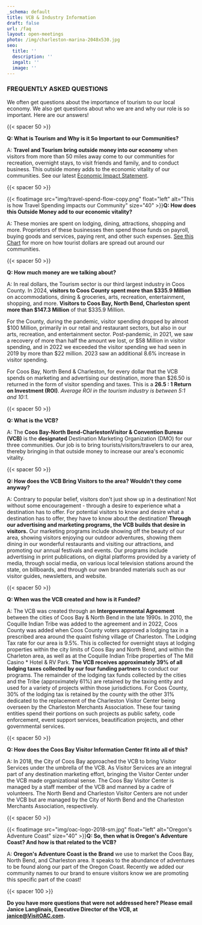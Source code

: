 ```yaml
---
_schema: default
title: VCB & Industry Information
draft: false
url: /faq
layout: open-meetings
photo: /img/charleston-marina-2048x530.jpg
seo:
  title: ''
  description: ''
  imgalt: ''
  image: ''
---
```

### FREQUENTLY ASKED QUESTIONS

We often get questions about the importance of tourism to our local economy. We also get questions about who we are and why our role is so important. Here are our answers!

{{< spacer 50 >}}

**Q: What is Tourism and Why is it So Important to our Communities?**

A: **Travel and Tourism bring outside money into our economy** when visitors from more than 50 miles away come to our communities for recreation, overnight stays, to visit friends and family, and to conduct business. This outside money adds to the economic vitality of our communities. See our latest <a href="/img/EcoImpact-2024-prelim.pdf" target="_blank" rel="noopener">Economic Impact Statement</a>.

{{< spacer 50 >}}

{{< floatimage src="img/travel-spend-flow-copy.png" float="left" alt="This is how Travel Spending impacts our Community" size="40" >}}**Q: How does this Outside Money add to our economic vitality?**

A: These monies are spent on lodging, dining, attractions, shopping and more. Proprietors of these businesses then spend those funds on payroll, buying goods and services, paying rent, and other such expenses. [See this Chart](/img/travel-spend-flow-copy.png) for more on how tourist dollars are spread out around our communities.

{{< spacer 50 >}}

**Q: How much money are we talking about?**

A: In real dollars, the Tourism sector is our third largest industry in Coos County. In 2024, **visitors to Coos County spent more than $335.9 Million** on accommodations, dining & groceries, arts, recreation, entertainment, shopping, and more. **Visitors to Coos Bay, North Bend, Charleston spent more than $147.3 Million** of that $335.9 Million.

For the County, during the pandemic, visitor spending dropped by almost $100 Million, primarily in our retail and restaurant sectors, but also in our arts, recreation, and entertainment sector. Post-pandemic, in 2021, we saw a recovery of more than half the amount we lost, or $58 Million in visitor spending, and in 2022 we exceeded the visitor spending we had seen in 2019 by more than $22 million. 2023 saw an additional 8.6% increase in visitor spending.

For Coos Bay, North Bend & Charleston, for every dollar that the VCB spends on marketing and advertising our destination, more than $26.50 is returned in the form of visitor spending and taxes. This is a **26\.5 : 1 Return on Investment (ROI)**. *Average ROI in the tourism industry is between 5:1 and 10:1.*

{{< spacer 50 >}}

**Q: What is the VCB?**

A: The **Coos Bay-North Bend-CharlestonVisitor & Convention Bureau (VCB)** is the **designated** Destination Marketing Organization (DMO) for our three communities. Our job is to bring tourists/visitors/travelers to our area, thereby bringing in that outside money to increase our area's economic vitality.

{{< spacer 50 >}}

**Q: How does the VCB Bring Visitors to the area? Wouldn't they come anyway?**

A: Contrary to popular belief, visitors don't just show up in a destination! Not without some encouragement - through a desire to experience what a destination has to offer. For potential visitors to know and desire what a destination has to offer, they have to know about the destination! **Through our advertising and marketing programs, the VCB builds that desire in visitors.** Our marketing programs include showing off the beauty of our area, showing visitors enjoying our outdoor adventures, showing them dining in our wonderful restaurants and visiting our attractions, and promoting our annual festivals and events. Our programs include advertising in print publications, on digital platforms provided by a variety of media, through social media, on various local television stations around the state, on billboards, and through our own branded materials such as our visitor guides, newsletters, and website.

{{< spacer 50 >}}

**Q: When was the VCB created and how is it Funded?**

A: The VCB was created through an **Intergovernmental Agreement** between the cities of Coos Bay & North Bend in the late 1990s. In 2010, the Coquille Indian Tribe was added to the agreement and in 2022, Coos County was added when Coos County voters approved a lodging tax in a prescribed area around the quaint fishing village of Charleston. The Lodging Tax rate for our area is 9.5%. This is collected for overnight stays at lodging properties within the city limits of Coos Bay and North Bend, and within the Charleton area, as well as at the Coquille Indian Tribe properties of The Mill Casino \* Hotel & RV Park. **The VCB receives approximately 39% of all lodging taxes collected by our four funding partners** to conduct our programs. The remainder of the lodging tax funds collected by the cities and the Tribe (approximately 61%) are retained by the taxing entity and used for a variety of projects within those jurisdictions. For Coos County, 30% of the lodging tax is retained by the county with the other 31% dedicated to the replacement of the Charleston Visitor Center being overseen by the Charleston Merchants Association. These four taxing entities spend their portions on such projects as public safety, code enforcement, event support services, beautification projects, and other governmental services.

{{< spacer 50 >}}

**Q: How does the Coos Bay Visitor Information Center fit into all of this?**

A: In 2018, the City of Coos Bay approached the VCB to bring Visitor Services under the umbrella of the VCB. As Visitor Services are an integral part of any destination marketing effort, bringing the Visitor Center under the VCB made organizational sense. The Coos Bay Visitor Center is managed by a staff member of the VCB and manned by a cadre of volunteers. The North Bend and Charleston Visitor Centers are not under the VCB but are managed by the City of North Bend and the Charleston Merchants Association, respectively.

{{< spacer 50 >}}

{{< floatimage src="img/oac-logo-2018-sm.jpg" float="left" alt="Oregon's Adventure Coast" size="40" >}}**Q: So, then what is Oregon's Adventure Coast? And how is that related to the VCB?**

A: **Oregon's Adventure Coast is the** **Brand** we use to market the Coos Bay, North Bend, and Charleston area. It speaks to the abundance of adventures to be found along our part of the Oregon Coast. Recently we added our community names to our brand to ensure visitors know we are promoting this specific part of the coast!

{{< spacer 100 >}}

**Do you have more questions that were not addressed here? Please email Janice Langlinais, Executive Director of the VCB, at** [**janice@VisitOAC.com**](mailto:janice@VisitOAC.com)**.**